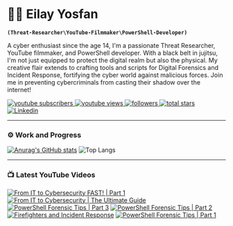 # 🕵🏽 Eilay Yosfan

**`(Threat-Researcher\YouTube-Filmmaker\PowerShell-Developer)`**

A cyber enthusiast since the age 14, I'm a passionate Threat Researcher, YouTube filmmaker,
and PowerShell developer. With a black belt in jujitsu, I'm not just equipped to protect
the digital realm but also the physical. My creative flair extends to crafting tools and
scripts for Digital Forensics and Incident Response, fortifying the cyber world against
malicious forces. Join me in preventing cybercriminals from casting their shadow over the internet!

<p align="left">
    <a href="https://www.youtube.com/channel/UCp1W-aYP1V81S--Rrjr0NkA">
        <img alt="youtube subscribers" title="Subscribe to my YouTube channel" src="https://img.shields.io/youtube/channel/subscribers/UCp1W-aYP1V81S--Rrjr0NkA?style=for-the-badge&logo=Youtube&labelColor=FF3333&color=FF6666"/>
    </a> 
    <a href="https://www.youtube.com/channel/UCp1W-aYP1V81S--Rrjr0NkA">
        <img alt="youtube views" title="YouTube views" src="https://custom-icon-badges.demolab.com/youtube/channel/views/UCp1W-aYP1V81S--Rrjr0NkA?color=FF6666&logo=eye&logoColor=white&style=for-the-badge&labelColor=FF3333"/>
    </a>
    <a href="https://github.com/YosfanEilay">
        <img alt="followers" title="Follow me on Github" src="https://custom-icon-badges.demolab.com/github/followers/YosfanEilay?style=for-the-badge&logo=person-add&labelColor=004C99&color=0066CC"/>
    </a>
        <a href="https://github.com/YosfanEilay?tab=repositories&sort=stargazers">
        <img alt="total stars" title="Total stars on GitHub" src="https://custom-icon-badges.demolab.com/github/stars/YosfanEilay?color=55960c&style=for-the-badge&labelColor=488207&logo=star"/>
    </a>
    <a href="https://www.linkedin.com/in/eilay-yosfan-80b1011b8">
        <img alt="Linkedin" title="Follow me on Linkedin!" src="https://img.shields.io/badge/LinkedIn-0077B5?style=for-the-badge&logo=linkedin&logoColor=white"/>
    </a>
</p>

---

### ⚙️ Work and Progress
[![Anurag's GitHub stats](https://github-readme-stats.vercel.app/api?username=YosfanEilay)](https://github.com/anuraghazra/github-readme-stats)
![Top Langs](https://github-readme-stats.vercel.app/api/top-langs/?username=YosfanEilay&layout=compact)

---

### 📺 Latest YouTube Videos

<!-- BEGIN YOUTUBE-CARDS -->
[![From IT to Cybersecurity FAST! | Part 1](https://ytcards.demolab.com/?id=ZA_M92K-oyk&title=From+IT+to+Cybersecurity+FAST%21+%7C+Part+1&lang=en&timestamp=1684000095&background_color=%230d1117&title_color=%23ffffff&stats_color=%23dedede&max_title_lines=1&width=250&border_radius=5 "From IT to Cybersecurity FAST! | Part 1")](https://www.youtube.com/watch?v=ZA_M92K-oyk)
[![From IT to Cybersecurity | The Ultimate Guide](https://ytcards.demolab.com/?id=0Fi8zBlmBdY&title=From+IT+to+Cybersecurity+%7C+The+Ultimate+Guide&lang=en&timestamp=1683437710&background_color=%230d1117&title_color=%23ffffff&stats_color=%23dedede&max_title_lines=1&width=250&border_radius=5 "From IT to Cybersecurity | The Ultimate Guide")](https://www.youtube.com/watch?v=0Fi8zBlmBdY)
[![PowerShell Forensic Tips | Part 3](https://ytcards.demolab.com/?id=0AM9bpixxEQ&title=PowerShell+Forensic+Tips+%7C+Part+3&lang=en&timestamp=1682864011&background_color=%230d1117&title_color=%23ffffff&stats_color=%23dedede&max_title_lines=1&width=250&border_radius=5 "PowerShell Forensic Tips | Part 3")](https://www.youtube.com/watch?v=0AM9bpixxEQ)
[![PowerShell Forensic Tips | Part 2](https://ytcards.demolab.com/?id=qCVMiwYXO8o&title=PowerShell+Forensic+Tips+%7C+Part+2&lang=en&timestamp=1682692433&background_color=%230d1117&title_color=%23ffffff&stats_color=%23dedede&max_title_lines=1&width=250&border_radius=5 "PowerShell Forensic Tips | Part 2")](https://www.youtube.com/watch?v=qCVMiwYXO8o)
[![Firefighters and Incident Response](https://ytcards.demolab.com/?id=CwKOf6QcQ6M&title=Firefighters+and+Incident+Response&lang=en&timestamp=1681592339&background_color=%230d1117&title_color=%23ffffff&stats_color=%23dedede&max_title_lines=1&width=250&border_radius=5 "Firefighters and Incident Response")](https://www.youtube.com/watch?v=CwKOf6QcQ6M)
[![PowerShell Forensic Tips | Part 1](https://ytcards.demolab.com/?id=4gU3ixm8_FY&title=PowerShell+Forensic+Tips+%7C+Part+1&lang=en&timestamp=1680377519&background_color=%230d1117&title_color=%23ffffff&stats_color=%23dedede&max_title_lines=1&width=250&border_radius=5 "PowerShell Forensic Tips | Part 1")](https://www.youtube.com/watch?v=4gU3ixm8_FY)
<!-- END YOUTUBE-CARDS -->
